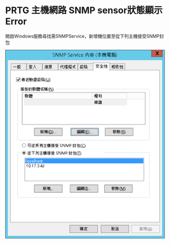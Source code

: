 # PRTG 主機網路 SNMP sensor狀態顯示Error

開啟Windows服務尋找需SNMPService，新增機位置至從下列主機接受SNMP封包

![](../.gitbook/assets/PRTGSNMPSettings.png)
